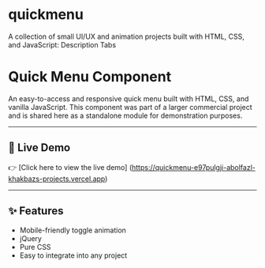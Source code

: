 # quickmenu
A collection of small UI/UX and animation projects built with HTML, CSS, and JavaScript: Description Tabs
# Quick Menu Component

An easy-to-access and responsive quick menu built with HTML, CSS, and vanilla JavaScript. This component was part of a larger commercial project and is shared here as a standalone module for demonstration purposes.

---

## 🔗 Live Demo

👉 [Click here to view the live demo] (https://quickmenu-e97pulgji-abolfazl-khakbazs-projects.vercel.app)

---

## ✨ Features

- Mobile-friendly toggle animation
- jQuery
- Pure CSS
- Easy to integrate into any project
